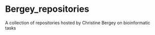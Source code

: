 # Bergey_repositories
A collection of repositories hosted by Christine Bergey on bioinformatic tasks
